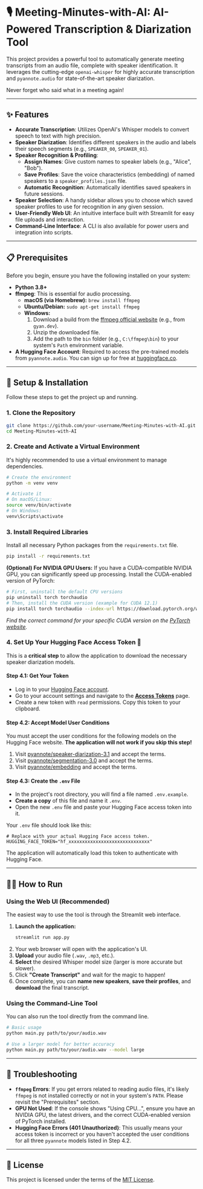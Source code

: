 # 🎙️ Meeting-Minutes-with-AI: AI-Powered Transcription & Diarization Tool

This project provides a powerful tool to automatically generate meeting transcripts from an audio file, complete with speaker identification. It leverages the cutting-edge `openai-whisper` for highly accurate transcription and `pyannote.audio` for state-of-the-art speaker diarization.

Never forget who said what in a meeting again!

---

## ✨ Features

-   **Accurate Transcription**: Utilizes OpenAI's Whisper models to convert speech to text with high precision.
-   **Speaker Diarization**: Identifies different speakers in the audio and labels their speech segments (e.g., `SPEAKER_00`, `SPEAKER_01`).
-   **Speaker Recognition & Profiling**:
    -   **Assign Names**: Give custom names to speaker labels (e.g., "Alice", "Bob").
    -   **Save Profiles**: Save the voice characteristics (embedding) of named speakers to a `speaker_profiles.json` file.
    -   **Automatic Recognition**: Automatically identifies saved speakers in future sessions.
-   **Speaker Selection**: A handy sidebar allows you to choose which saved speaker profiles to use for recognition in any given session.
-   **User-Friendly Web UI**: An intuitive interface built with Streamlit for easy file uploads and interaction.
-   **Command-Line Interface**: A CLI is also available for power users and integration into scripts.

---

## 📋 Prerequisites

Before you begin, ensure you have the following installed on your system:

-   **Python 3.8+**
-   **ffmpeg**: This is essential for audio processing.
    -   **macOS (via Homebrew):** `brew install ffmpeg`
    -   **Ubuntu/Debian:** `sudo apt-get install ffmpeg`
    -   **Windows:**
        1.  Download a build from the [ffmpeg official website](https://ffmpeg.org/download.html) (e.g., from `gyan.dev`).
        2.  Unzip the downloaded file.
        3.  Add the path to the `bin` folder (e.g., `C:\ffmpeg\bin`) to your system's `Path` environment variable.
-   **A Hugging Face Account**: Required to access the pre-trained models from `pyannote.audio`. You can sign up for free at [huggingface.co](https://huggingface.co/).

---

## 🚀 Setup & Installation

Follow these steps to get the project up and running.

### 1. Clone the Repository

```bash
git clone https://github.com/your-username/Meeting-Minutes-with-AI.git
cd Meeting-Minutes-with-AI
```

### 2. Create and Activate a Virtual Environment

It's highly recommended to use a virtual environment to manage dependencies.

```bash
# Create the environment
python -m venv venv

# Activate it
# On macOS/Linux:
source venv/bin/activate
# On Windows:
venv\Scripts\activate
```

### 3. Install Required Libraries

Install all necessary Python packages from the `requirements.txt` file.

```bash
pip install -r requirements.txt
```
**(Optional) For NVIDIA GPU Users:** If you have a CUDA-compatible NVIDIA GPU, you can significantly speed up processing. Install the CUDA-enabled version of PyTorch:
```bash
# First, uninstall the default CPU versions
pip uninstall torch torchaudio
# Then, install the CUDA version (example for CUDA 12.1)
pip install torch torchaudio --index-url https://download.pytorch.org/whl/cu121
```
*Find the correct command for your specific CUDA version on the [PyTorch website](https://pytorch.org/get-started/locally/).*

### 4. Set Up Your Hugging Face Access Token 🔑

This is a **critical step** to allow the application to download the necessary speaker diarization models.

#### **Step 4.1: Get Your Token**

-   Log in to your [Hugging Face account](https://huggingface.co/).
-   Go to your account settings and navigate to the **[Access Tokens](https://huggingface.co/settings/tokens)** page.
-   Create a new token with `read` permissions. Copy this token to your clipboard.

#### **Step 4.2: Accept Model User Conditions**

You must accept the user conditions for the following models on the Hugging Face website. **The application will not work if you skip this step!**

1.  Visit [pyannote/speaker-diarization-3.1](https://huggingface.co/pyannote/speaker-diarization-3.1) and accept the terms.
2.  Visit [pyannote/segmentation-3.0](https://huggingface.co/pyannote/segmentation-3.0) and accept the terms.
3.  Visit [pyannote/embedding](https://huggingface.co/pyannote/embedding) and accept the terms.

#### **Step 4.3: Create the `.env` File**

-   In the project's root directory, you will find a file named `.env.example`.
-   **Create a copy** of this file and name it `.env`.
-   Open the new `.env` file and paste your Hugging Face access token into it.

Your `.env` file should look like this:
```
# Replace with your actual Hugging Face access token.
HUGGING_FACE_TOKEN="hf_xxxxxxxxxxxxxxxxxxxxxxxxxxxxxx"
```
The application will automatically load this token to authenticate with Hugging Face.

---

## 🏃‍♀️ How to Run

### Using the Web UI (Recommended)

The easiest way to use the tool is through the Streamlit web interface.

1.  **Launch the application:**
    ```bash
    streamlit run app.py
    ```
2.  Your web browser will open with the application's UI.
3.  **Upload** your audio file (`.wav`, `.mp3`, etc.).
4.  **Select** the desired Whisper model size (larger is more accurate but slower).
5.  Click **"Create Transcript"** and wait for the magic to happen!
6.  Once complete, you can **name new speakers**, **save their profiles**, and **download** the final transcript.

### Using the Command-Line Tool

You can also run the tool directly from the command line.

```bash
# Basic usage
python main.py path/to/your/audio.wav

# Use a larger model for better accuracy
python main.py path/to/your/audio.wav --model large
```

---

## 🔧 Troubleshooting

-   **`ffmpeg` Errors**: If you get errors related to reading audio files, it's likely `ffmpeg` is not installed correctly or not in your system's `PATH`. Please revisit the "Prerequisites" section.
-   **GPU Not Used**: If the console shows "Using CPU...", ensure you have an NVIDIA GPU, the latest drivers, and the correct CUDA-enabled version of PyTorch installed.
-   **Hugging Face Errors (401 Unauthorized)**: This usually means your access token is incorrect or you haven't accepted the user conditions for all three `pyannote` models listed in Step 4.2.

---
## 📝 License
This project is licensed under the terms of the [MIT License](LICENSE).
